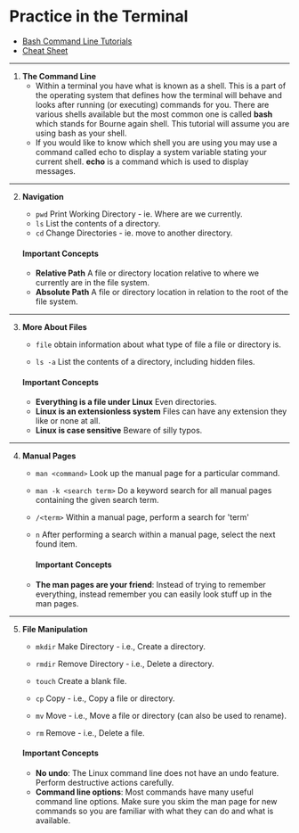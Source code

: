 # Practice in the Terminal 

- [Bash Command Line Tutorials](https://ryanstutorials.net/linuxtutorial/)
- [Cheat Sheet](https://ryanstutorials.net/linuxtutorial/cheatsheet.php)

***

1. **The Command Line**
    - Within a terminal you have what is known as a shell. This is a part of the operating system that defines how the terminal will behave and looks after running (or executing) commands for you. There are various shells available but the most common one is called **bash** which stands for Bourne again shell. This tutorial will assume you are using bash as your shell.
    - If you would like to know which shell you are using you may use a command called echo to display a system variable stating your current shell. **echo** is a command which is used to display messages.

***

2. **Navigation**
    - `pwd`
    Print Working Directory - ie. Where are we currently.
    - `ls`
    List the contents of a directory.
    - `cd`
    Change Directories - ie. move to another directory.

    #### Important Concepts 
    - **Relative Path**
    A file or directory location relative to where we currently are in the file system.
    - **Absolute Path**
    A file or directory location in relation to the root of the file system. 

***

3. **More About Files**
    - `file`
    obtain information about what type of file a file or directory is.

    - `ls -a`
    List the contents of a directory, including hidden files.

    #### Important Concepts 
    - **Everything is a file under Linux**
    Even directories.
    - **Linux is an extensionless system**
    Files can have any extension they like or none at all.
    - **Linux is case sensitive**
    Beware of silly typos.

***

4. **Manual Pages**
    - `man <command>`
    Look up the manual page for a particular command.

    - `man -k <search term>`
    Do a keyword search for all manual pages containing the given search term.

    - `/<term>`
    Within a manual page, perform a search for 'term'

    - `n`
    After performing a search within a manual page, select the next found item.

        #### Important Concepts 
    - **The man pages are your friend**: Instead of trying to remember everything, instead remember you can easily look stuff up in the man pages.

***

5. **File Manipulation** 

    - `mkdir`
    Make Directory - i.e., Create a directory.

    - `rmdir`
    Remove Directory - i.e., Delete a directory.

    - `touch`
    Create a blank file.

    - `cp`
    Copy - i.e., Copy a file or directory.

    - `mv`
    Move - i.e., Move a file or directory (can also be used to rename).

    - `rm`
    Remove - i.e., Delete a file.

    #### Important Concepts 
    - **No undo**: The Linux command line does not have an undo feature. Perform destructive actions carefully.
    - **Command line options**: Most commands have many useful command line options. Make sure you skim the man page for new commands so you are familiar with what they can do and what is available.
